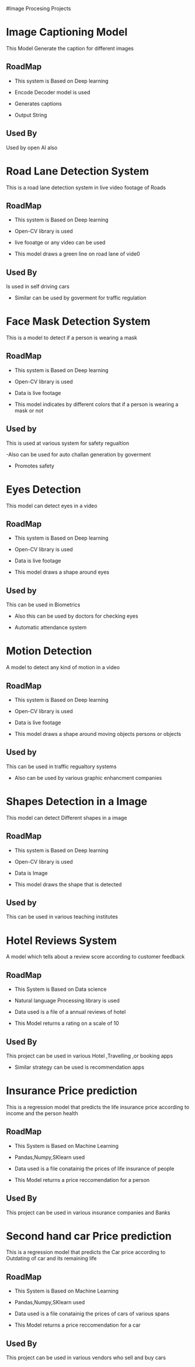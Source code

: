 #Image Procesing Projects

# Image Captioning Model

This Model Generate  the caption for different images



## RoadMap
- This system is Based on Deep learning 

- Encode Decoder model is used

- Generates captions

- Output String



## Used By

Used by open AI also




# Road Lane Detection System 

This is a road lane detection system in live video footage of Roads



## RoadMap
- This system is Based on Deep learning 

- Open-CV library is used

- live fooatge or any video can be used

- This model draws a green line on road lane of vide0



## Used By

Is used in self driving cars

- Similar can be used by goverment for traffic regulation




# Face Mask Detection System

This is a model to detect if a person is wearing a mask 

## RoadMap

- This system is Based on Deep learning 

- Open-CV library is used

- Data is live footage

- This model indicates by different colors that if a person is wearing a mask or not 

## Used by

This is used at various system for safety regualtion

-Also can be used for auto challan generation by goverment 

- Promotes safety 




# Eyes Detection

This model can detect eyes in a video 



## RoadMap

- This system is Based on Deep learning 

- Open-CV library is used

- Data is live footage

- This model draws a shape around eyes


## Used by

This can be used in Biometrics

- Also this can be used by doctors for checking eyes

- Automatic attendance system



# Motion Detection

A model to detect any kind of motion in a video

## RoadMap

- This system is Based on Deep learning 

- Open-CV library is used

- Data is live footage

- This model draws a shape around moving objects persons or objects

## Used by

This can be used in traffic regualtory systems 

- Also can be used by various graphic enhancment companies




# Shapes Detection in a Image

This model can detect Different shapes in a image



## RoadMap

- This system is Based on Deep learning 

- Open-CV library is used

- Data is Image

- This model draws the shape that is detected


## Used by

This can be used in various teaching institutes



# Hotel Reviews System

A model which tells about a review score according to customer feedback



## RoadMap

- This System is Based on Data science

- Natural language Processing library is used 

- Data used is a file of a annual reviews of hotel

- This Model returns a rating on a scale of 10



## Used By

This project can be used in various Hotel ,Travelling ,or booking apps


- Similar strategy can be used is recommendation apps



# Insurance Price prediction

This is a regression model that predicts the life insurance price according to income and the person health


## RoadMap

- This System is Based on Machine Learning

- Pandas,Numpy,SKlearn used

- Data used is a file conatainig the prices of life insurance of people

- This Model returns a price reccomendation for a person



## Used By

This project can be used in various insurance companies and Banks




# Second hand car Price prediction

This is a regression model that predicts the Car price according to Outdating of car and its remaining life


## RoadMap

- This System is Based on Machine Learning

- Pandas,Numpy,SKlearn used

- Data used is a file conatainig the prices of cars of various spans 

- This Model returns a price reccomendation for a car 



## Used By

This project can be used in various vendors who sell and buy cars








